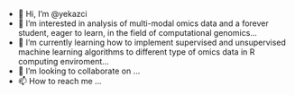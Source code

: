 - 👋 Hi, I’m @yekazci
- 👀 I’m interested in analysis of multi-modal omics data and a forever student, eager to learn,  in the field of computational genomics...
- 🌱 I’m currently learning how to implement supervised and unsupervised machine learning algorithms to different type of omics data in R computing enviroment...
- 💞️ I’m looking to collaborate on ...
- 📫 How to reach me ...

<!---
yekazci/yekazci is a ✨ special ✨ repository because its `README.md` (this file) appears on your GitHub profile.
You can click the Preview link to take a look at your changes.
--->
